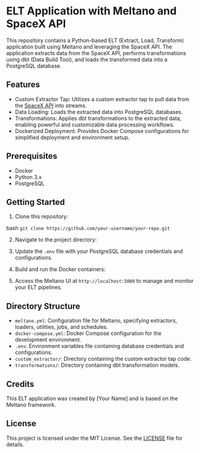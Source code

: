# ELT Application with Meltano and SpaceX API

This repository contains a Python-based ELT (Extract, Load, Transform) application built using Meltano and leveraging the SpaceX API. The application extracts data from the SpaceX API, performs transformations using dbt (Data Build Tool), and loads the transformed data into a PostgreSQL database.

## Features

- Custom Extractor Tap: Utilizes a custom extractor tap to pull data from the [SpaceX API](https://github.com/r-spacex/SpaceX-API) into streams.
- Data Loading: Loads the extracted data into PostgreSQL databases.
- Transformations: Applies dbt transformations to the extracted data, enabling powerful and customizable data processing workflows.
- Dockerized Deployment: Provides Docker Compose configurations for simplified deployment and environment setup.

## Prerequisites

- Docker
- Python 3.x
- PostgreSQL

## Getting Started

1. Clone this repository:

bash ```git clone https://github.com/your-username/your-repo.git ```

2. Navigate to the project directory:

3. Update the `.env` file with your PostgreSQL database credentials and configurations.

4. Build and run the Docker containers:


5. Access the Meltano UI at `http://localhost:5000` to manage and monitor your ELT pipelines.

## Directory Structure

- `meltano.yml`: Configuration file for Meltano, specifying extractors, loaders, utilities, jobs, and schedules.
- `docker-compose.yml`: Docker Compose configuration for the development environment.
- `.env`: Environment variables file containing database credentials and configurations.
- `custom_extractor/`: Directory containing the custom extractor tap code.
- `transformations/`: Directory containing dbt transformation models.

## Credits

This ELT application was created by [Your Name] and is based on the Meltano framework.

## License

This project is licensed under the MIT License. See the [LICENSE](LICENSE) file for details.

